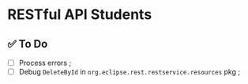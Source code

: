 # RESTful API Students

## :white_check_mark: To Do

- [ ] Process errors ;
- [ ] Debug `DeleteById` in `org.eclipse.rest.restservice.resources` pkg ; 
